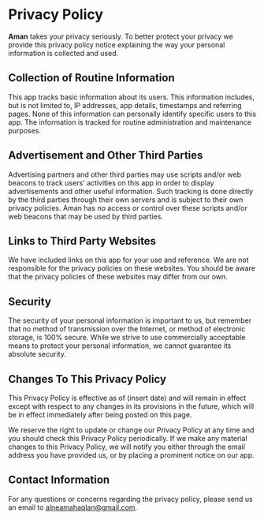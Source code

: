 # Privacy Policy

**Aman** takes your privacy seriously. To better protect your privacy we provide this privacy policy notice explaining the way your personal information is collected and used.

## Collection of Routine Information

This app tracks basic information about its users. This information includes, but is not limited to, IP addresses, app details, timestamps and referring pages. None of this information can personally identify specific users to this app. The information is tracked for routine administration and maintenance purposes.

## Advertisement and Other Third Parties

Advertising partners and other third parties may use scripts and/or web beacons to track users' activities on this app in order to display advertisements and other useful information. Such tracking is done directly by the third parties through their own servers and is subject to their own privacy policies. Aman has no access or control over these scripts and/or web beacons that may be used by third parties.

## Links to Third Party Websites

We have included links on this app for your use and reference. We are not responsible for the privacy policies on these websites. You should be aware that the privacy policies of these websites may differ from our own.

## Security

The security of your personal information is important to us, but remember that no method of transmission over the Internet, or method of electronic storage, is 100% secure. While we strive to use commercially acceptable means to protect your personal information, we cannot guarantee its absolute security.

## Changes To This Privacy Policy

This Privacy Policy is effective as of (insert date) and will remain in effect except with respect to any changes in its provisions in the future, which will be in effect immediately after being posted on this page.

We reserve the right to update or change our Privacy Policy at any time and you should check this Privacy Policy periodically. If we make any material changes to this Privacy Policy, we will notify you either through the email address you have provided us, or by placing a prominent notice on our app.

## Contact Information

For any questions or concerns regarding the privacy policy, please send us an email to alneamahaqlan@gmail.com.
